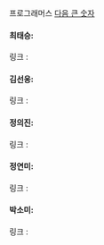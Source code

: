 프로그래머스 [다음 큰 숫자](https://school.programmers.co.kr/learn/courses/30/lessons/12911)<br>

#### 최태승: 
링크 : 

#### 김선웅:
링크 : 

#### 정의진: 
링크 : 

#### 정연미: 
링크 : 

#### 박소미: 
링크 : 
